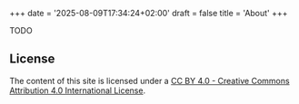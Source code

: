 +++
date = '2025-08-09T17:34:24+02:00'
draft = false
title = 'About'
+++


TODO

## License
The content of this site is licensed under a
[CC BY 4.0 - Creative Commons Attribution 4.0 International License](https://creativecommons.org/licenses/by/4.0/legalcode).


